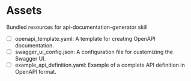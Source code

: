 # Assets

Bundled resources for api-documentation-generator skill

- [ ] openapi_template.yaml: A template for creating OpenAPI documentation.
- [ ] swagger_ui_config.json: A configuration file for customizing the Swagger UI.
- [ ] example_api_definition.yaml: Example of a complete API definition in OpenAPI format.
